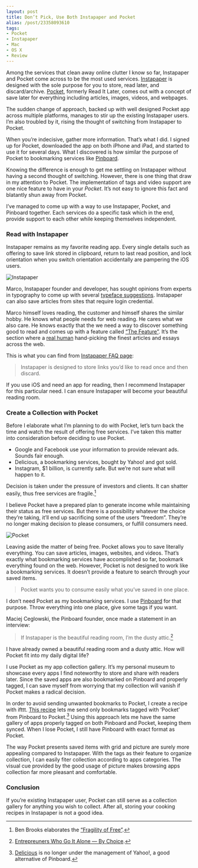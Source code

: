 ```yaml
---
layout: post
title: Don’t Pick, Use Both Instapaper and Pocket
alias: /post/23358093610
tags:
- Pocket
- Instapaper
- Mac
- OS X
- Review
---
```

Among the services that clean away online clutter I know so far, Instapaper and Pocket come across to be the most used services. [Instapaper](http://www.instapaper.com) is designed with the sole purpose for you to store, read later, and discard/archive. [Pocket](http://getpocket.com), formerly Read It Later, comes out with a concept of save later for everything including articles, images, videos, and webpages. 

The sudden change of approach, backed up with well designed Pocket app across multiple platforms, manages to stir up the existing Instapaper users. I’m also troubled by it, rising the thought of switching from Instapaper to Pocket.

When you’re indecisive, gather more information. That’s what I did. I signed up for Pocket, downloaded the app on both iPhone and iPad, and started to use it for several days. What I discovered is how similar the purpose of Pocket to bookmarking services like [Pinboard](http://pinboard.in).

Knowing the difference is enough to get me settling on Instapaper without having a second thought of switching. However, there is one thing that draw in my attention to Pocket. The implementation of tags and video support are one nice feature to have in your *Pocket*. It’s not easy to ignore this fact and blatantly shun away from Pocket.

I’ve managed to come up with a way to use Instapaper, Pocket, and Pinboard together. Each services do a specific task which in the end, provide support to each other while keeping themselves independent.

### Read with Instapaper
Instapaper remains as my favorite reading app. Every single details such as offering to save link stored in clipboard, return to last read position, and lock orientation when you switch orientation accidentally are pampering the iOS users.

![Instapaper](http://images.sayzlim.net/2012/05/compare_instapaper.jpg)

Marco, Instapaper founder and developer, has sought opinions from experts in typography to come up with several [typeface suggestions](http://www.marco.org/2012/03/16/instapaper-4-1-released). Instapaper can also save articles from sites that require login credential.

Marco himself loves reading, the customer and himself shares the similar hobby. He knows what people needs for web reading. He cares what we also care. He knows exactly that the we need a way to discover something good to read and comes up with a feature called [“The Feature”](http://thefeature.net). It’s the section where a [real human](https://twitter.com/#!/nostrich) hand-picking the finest articles and essays across the web.

This is what you can find from [Instapaper FAQ page](http://www.instapaper.com/faq):
> Instapaper is designed to store links you’d like to read once and then discard.

If you use iOS and need an app for reading, then I recommend Instapaper for this particular need. I can ensure Instapaper will become your beautiful reading room.

### Create a Collection with Pocket
Before I elaborate what I’m planning to do with Pocket, let’s turn back the time and watch the result of offering free services. I’ve taken this matter into consideration before deciding to use Pocket.

- Google and Facebook use your information to provide relevant ads. Sounds fair enough.
- Delicious, a bookmarking services, bought by Yahoo! and got sold.
- Instagram, $1 billion, is currently safe. But we’re not sure what will happen to it.

Decision is taken under the pressure of investors and clients. It can shatter easily, thus free services are fragile.[^1]

I believe Pocket have a prepared plan to generate income while maintaining their status as free services. But there is a possibility whatever the choice they’re taking, it’ll end up sacrificing some of the users “freedom”. They’re no longer making decision to please consumers, or fulfill consumers need.

![Pocket](http://images.sayzlim.net/2012/05/compare_pocket.jpg)

Leaving aside the matter of being free. Pocket allows you to save literally everything. You can save articles, images, websites, and videos. That’s exactly what bookmarking services have accomplished so far, bookmark everything found on the web. However, Pocket is not designed to work like a bookmarking services. It doesn’t provide a feature to search through your saved items.

> Pocket wants you to consume easily what you’ve saved in one place.

I don’t need Pocket as my bookmarking services. I use [Pinboard](http://pinboard.in/) for that purpose. Throw everything into one place, give some tags if you want. 

Maciej Ceglowski, the Pinboard founder, once made a statement in an interview:

> If Instapaper is the beautiful reading room, I’m the dusty attic.[^2]

I have already owned a beautiful reading room and a dusty attic. How will Pocket fit into my daily digital life?

I use Pocket as my app collection gallery. It’s my personal museum to showcase every apps I find noteworthy to store and share with readers later. Since the saved apps are also bookmarked on Pinboard and properly tagged, I can save myself from worrying that my collection will vanish if Pocket makes a radical decision.

In order to avoid sending unwanted bookmarks to Pocket, I create a recipe with ifttt. [This recipe](http://ifttt.com/recipes/31264) lets me send only bookmarks tagged with ‘Pocket’ from Pinboard to Pocket.[^3] Using this approach lets me have the same gallery of apps properly tagged on both Pinboard and Pocket, keeping them synced. When I lose Pocket, I still have Pinboard with exact format as Pocket.

The way Pocket presents saved items with grid and picture are surely more appealing compared to Instapaper. With the tags as their feature to organize collection, I can easily fiter collection according to apps categories. The visual cue provided by the good usage of picture makes browsing apps collection far more pleasant and comfortable.

### Conclusion
If you’re existing Instapaper user, Pocket can still serve as a collection gallery for anything you wish to collect. After all, storing your cooking recipes in Instapaper is not a good idea.

[^1]: Ben Brooks elaborates the [“Fragility of Free”](http://brooksreview.net/2011/03/fragility-free/).

[^2]: [Entrepreuners Who Go It Alone — By Choice](http://www.time.com/time/specials/packages/article/0,28804,2094921_2094923_2094924,00.html).

[^3]: [Delicious](http://delicious.com/) is no longer under the management of Yahoo!, a good alternative of Pinboard.